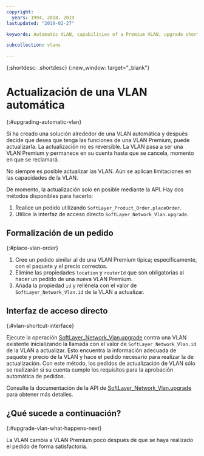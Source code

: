 ```yaml
---
copyright:
  years: 1994, 2018, 2019
lastupdated: "2019-02-27"

keywords: Automatic VLAN, capabilities of a Premium VLAN, upgrade shortcut interface

subcollection: vlans

---
```


{:shortdesc: .shortdesc}
{:new_window: target="_blank"}

# Actualización de una VLAN automática
{:#upgrading-automatic-vlan}

Si ha creado una solución alrededor de una VLAN automática y después decide que desea que tenga las funciones de una VLAN Premium, puede actualizarla. La actualización no es reversible. La VLAN pasa a ser una VLAN Premium y permanece en su cuenta hasta que se cancela, momento en que se reclamará.

No siempre es posible actualizar las VLAN. Aún se aplican limitaciones en las capacidades de la VLAN.

De momento, la actualización solo en posible mediante la API. Hay dos métodos disponibles para hacerlo:

  1. Realice un pedido utilizando `SoftLayer_Product_Order.placeOrder`.
  2. Utilice la interfaz de acceso directo `SoftLayer_Network_Vlan.upgrade`.

## Formalización de un pedido
{:#place-vlan-order}

  1. Cree un pedido similar al de una VLAN Premium típica; específicamente, con el paquete y el precio correctos.
  1. Elimine las propiedades `location` y `routerId` que son obligatorias al hacer un pedido de una nueva VLAN Premium.
  1. Añada la propiedad `id` y rellénela con el valor de `SoftLayer_Network_Vlan.id` de la VLAN a actualizar.

## Interfaz de acceso directo
{:#vlan-shortcut-interface}

Ejecute la operación [SoftLayer_Network_Vlan.upgrade](https://softlayer.github.io/reference/services/SoftLayer_Network_Vlan/upgrade/) contra una VLAN existente inicializando la llamada con el valor de `SoftLayer_Network_Vlan.id` de la VLAN a actualizar. Esto encuentra la información adecuada de paquete y precio de la VLAN y hace el pedido necesario para realizar la de actualización. Con este método, los pedidos de actualización de VLAN sólo se realizarán si su cuenta cumple los requisitos para la aprobación automática de pedidos.

Consulte la documentación de la API de [SoftLayer_Network_Vlan.upgrade](https://softlayer.github.io/reference/services/SoftLayer_Network_Vlan/upgrade/) para obtener más detalles.

## ¿Qué sucede a continuación?
{:#upgrade-vlan-what-happens-next}

La VLAN cambia a VLAN Premium poco después de que se haya realizado el pedido de forma satisfactoria.
